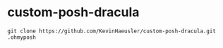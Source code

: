 # custom-posh-dracula

```git clone https://github.com/KevinHaeusler/custom-posh-dracula.git .ohmyposh```
